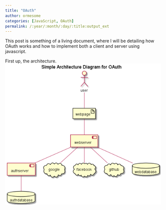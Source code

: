 ```yaml
---
title: "OAuth"
author: ormesome
categories: [JavaScript, OAuth]
permalink: /:year/:month/:day/:title:output_ext
---
```


This post is something of a living document, where I will be detailing how OAuth works and how to implement both a client and server using javascript.

First up, the architecture.
![Basic Architecture](/assets/images/2022-02-07-oauth/images.png)
